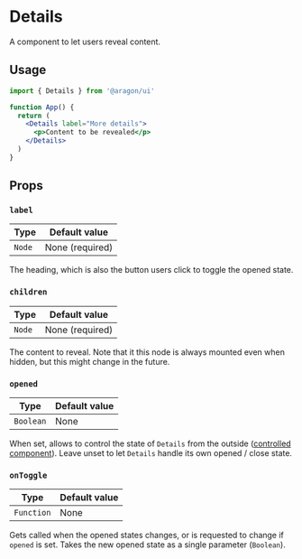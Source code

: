 # Details

A component to let users reveal content.

## Usage

```jsx
import { Details } from '@aragon/ui'

function App() {
  return (
    <Details label="More details">
      <p>Content to be revealed</p>
    </Details>
  )
}
```

## Props

### `label`

| Type   | Default value   |
| ------ | --------------- |
| `Node` | None (required) |

The heading, which is also the button users click to toggle the opened state.

### `children`

| Type   | Default value   |
| ------ | --------------- |
| `Node` | None (required) |

The content to reveal. Note that it this node is always mounted even when hidden, but this might change in the future.

### `opened`

| Type      | Default value |
| --------- | ------------- |
| `Boolean` | None          |

When set, allows to control the state of `Details` from the outside ([controlled component](https://reactjs.org/docs/forms.html#controlled-components)). Leave unset to let `Details` handle its own opened / close state.

### `onToggle`

| Type       | Default value |
| ---------- | ------------- |
| `Function` | None          |

Gets called when the opened states changes, or is requested to change if `opened` is set. Takes the new opened state as a single parameter (`Boolean`).
